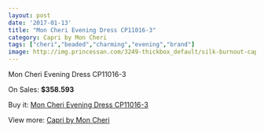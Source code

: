 ```yaml
---
layout: post
date: '2017-01-13'
title: "Mon Cheri Evening Dress CP11016-3"
category: Capri by Mon Cheri
tags: ["cheri","beaded","charming","evening","brand"]
image: http://img.princessan.com/3249-thickbox_default/silk-burnout-capri-by-mon-cheri-evening-dress-cp11016-3.jpg
---
```

Mon Cheri Evening Dress CP11016-3

On Sales: **$358.593**
<a href="https://www.princessan.com/en/capri-by-mon-cheri/1500-silk-burnout-capri-by-mon-cheri-evening-dress-cp11016-3.html"><amp-img layout="responsive" width="600" height="600" src="//img.princessan.com/3249-thickbox_default/silk-burnout-capri-by-mon-cheri-evening-dress-cp11016-3.jpg" alt="Mon Cheri Evening Dress CP11016-3 0" /></a>

Buy it: [Mon Cheri Evening Dress CP11016-3](https://www.princessan.com/en/capri-by-mon-cheri/1500-silk-burnout-capri-by-mon-cheri-evening-dress-cp11016-3.html "Mon Cheri Evening Dress CP11016-3")

View more: [Capri by Mon Cheri](https://www.princessan.com/en/13-capri-by-mon-cheri "Capri by Mon Cheri")